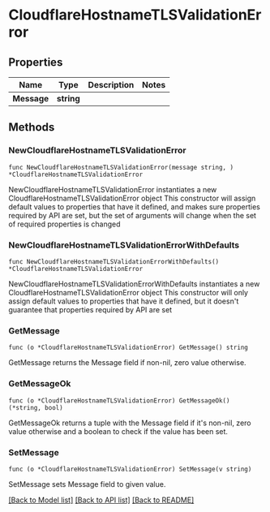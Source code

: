# CloudflareHostnameTLSValidationError

## Properties

Name | Type | Description | Notes
------------ | ------------- | ------------- | -------------
**Message** | **string** |  | 

## Methods

### NewCloudflareHostnameTLSValidationError

`func NewCloudflareHostnameTLSValidationError(message string, ) *CloudflareHostnameTLSValidationError`

NewCloudflareHostnameTLSValidationError instantiates a new CloudflareHostnameTLSValidationError object
This constructor will assign default values to properties that have it defined,
and makes sure properties required by API are set, but the set of arguments
will change when the set of required properties is changed

### NewCloudflareHostnameTLSValidationErrorWithDefaults

`func NewCloudflareHostnameTLSValidationErrorWithDefaults() *CloudflareHostnameTLSValidationError`

NewCloudflareHostnameTLSValidationErrorWithDefaults instantiates a new CloudflareHostnameTLSValidationError object
This constructor will only assign default values to properties that have it defined,
but it doesn't guarantee that properties required by API are set

### GetMessage

`func (o *CloudflareHostnameTLSValidationError) GetMessage() string`

GetMessage returns the Message field if non-nil, zero value otherwise.

### GetMessageOk

`func (o *CloudflareHostnameTLSValidationError) GetMessageOk() (*string, bool)`

GetMessageOk returns a tuple with the Message field if it's non-nil, zero value otherwise
and a boolean to check if the value has been set.

### SetMessage

`func (o *CloudflareHostnameTLSValidationError) SetMessage(v string)`

SetMessage sets Message field to given value.



[[Back to Model list]](../README.md#documentation-for-models) [[Back to API list]](../README.md#documentation-for-api-endpoints) [[Back to README]](../README.md)


